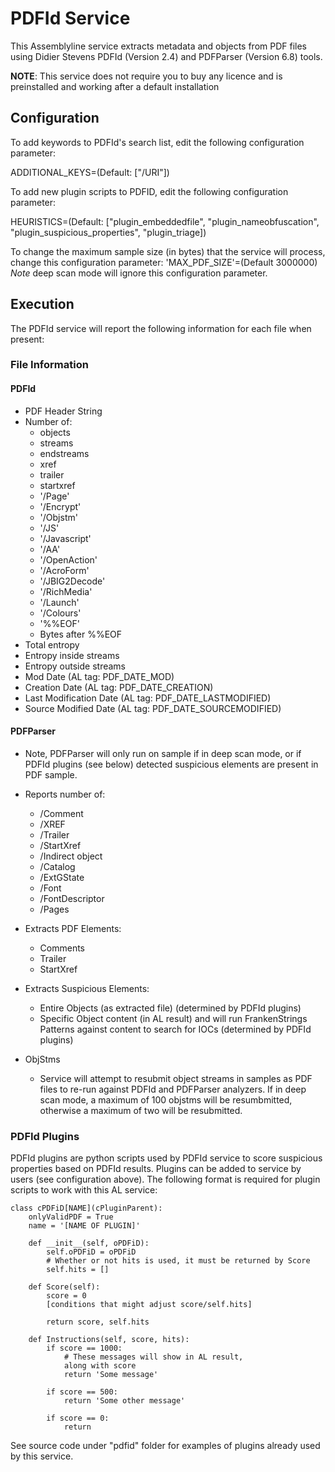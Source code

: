 # PDFId Service

This Assemblyline service extracts metadata and objects from PDF files
using Didier Stevens PDFId (Version 2.4) and PDFParser (Version 6.8)
tools.

**NOTE**: This service does not require you to buy any licence and is
preinstalled and working after a default installation

## Configuration

To add keywords to PDFId's search list, edit the following configuration
parameter:

ADDITIONAL_KEYS=(Default: \["/URI"])

To add new plugin scripts to PDFID, edit the following configuration parameter:

HEURISTICS=(Default: \["plugin_embeddedfile", "plugin_nameobfuscation",
"plugin_suspicious_properties", "plugin_triage])

To change the maximum sample size (in bytes) that the service will process, change this configuration parameter:
'MAX_PDF_SIZE'=(Default 3000000)
*Note* deep scan mode will ignore this configuration parameter. 

## Execution

The PDFId service will report the following information for each file
when present:

### File Information


#### PDFId

- PDF Header String
- Number of:
    - objects
    - streams
    - endstreams
    - xref
    - trailer
    - startxref
    - '/Page'
    - '/Encrypt'
    - '/Objstm'
    - '/JS'
    - '/Javascript'
    - '/AA'
    - '/OpenAction'
    - '/AcroForm'
    - '/JBIG2Decode'
    - '/RichMedia'
    - '/Launch'
    - '/Colours'
    - '%%EOF'
    - Bytes after %%EOF
- Total entropy
- Entropy inside streams
- Entropy outside streams
- Mod Date (AL tag: PDF_DATE_MOD)
- Creation Date (AL tag: PDF_DATE_CREATION)
- Last Modification Date (AL tag: PDF_DATE_LASTMODIFIED)
- Source Modified Date (AL tag: PDF_DATE_SOURCEMODIFIED)

#### PDFParser

* Note, PDFParser will only run on sample if in deep scan mode, or if PDFId plugins (see below) detected 
suspicious elements are present in PDF sample.

- Reports number of:
    - /Comment
    - /XREF
    - /Trailer
    - /StartXref
    - /Indirect object
    - /Catalog
    - /ExtGState
    - /Font
    - /FontDescriptor
    - /Pages

- Extracts PDF Elements:
    - Comments
    - Trailer
    - StartXref

- Extracts Suspicious Elements:
    - Entire Objects (as extracted file) (determined by PDFId plugins)
    - Specific Object content (in AL result) and will run FrankenStrings
    Patterns against content to search for IOCs (determined by PDFId
    plugins)

- ObjStms
    - Service will attempt to resubmit object streams in samples as PDF
    files to re-run against PDFId and PDFParser analyzers. If in deep scan mode, a maximum of 100
    objstms will be resumbmitted, otherwise a maximum of two will be resubmitted.

### PDFId Plugins

PDFId plugins are python scripts used by PDFId service to score
suspicious properties based on PDFId results. Plugins can be added to
service by users (see configuration above). The following format is
required for plugin scripts to work with this AL service:


    class cPDFiD[NAME](cPluginParent):
        onlyValidPDF = True
        name = '[NAME OF PLUGIN]'

        def __init__(self, oPDFiD):
            self.oPDFiD = oPDFiD
            # Whether or not hits is used, it must be returned by Score
            self.hits = []

        def Score(self):
            score = 0
            [conditions that might adjust score/self.hits]

            return score, self.hits

        def Instructions(self, score, hits):
            if score == 1000:
                # These messages will show in AL result,
                along with score
                return 'Some message'

            if score == 500:
                return 'Some other message'

            if score == 0:
                return

See source code under "pdfid" folder for examples of plugins already
used by this service.



